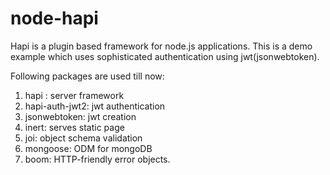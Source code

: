 # node-hapi

Hapi is a plugin based framework for node.js applications. This is a demo example which uses sophisticated authentication using jwt(jsonwebtoken). 

Following packages are used till now:
1) hapi : server framework 
2) hapi-auth-jwt2: jwt authentication
3) jsonwebtoken: jwt creation
3) inert: serves static page
4) joi: object schema validation
5) mongoose: ODM for mongoDB
6) boom: HTTP-friendly error objects.
